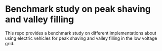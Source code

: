 # Benchmark study on peak shaving and valley filling
This repo provides a benchmark study on different implementations about using electric vehicles for peak shaving and valley filling in the low voltage grid.

